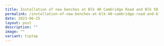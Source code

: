 ```yaml
---
title: Installation of new benches at Blk 40 Cambridge Road and Blk 50 Dorset Road
permalink: /installation-of-new-benches-at-blk-40-cambridge-road-and-blk-50-dorset-road/
date: 2023-06-25
layout: post
description: ""
image: ""
variant: tiptap
---
```

